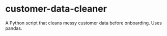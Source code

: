 # customer-data-cleaner
A Python script that cleans messy customer data before onboarding. Uses pandas.
